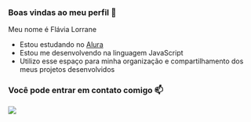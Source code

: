 ### Boas vindas ao meu perfil 💙

Meu nome é Flávia Lorrane

- Estou estudando no [Alura](https://www.alura.com.br)
- Estou me desenvolvendo na linguagem JavaScript
- Utilizo esse espaço para minha organização e compartilhamento dos meus projetos desenvolvidos

### Você pode entrar em contato comigo 📫


![](https://media1.tenor.com/m/thNxDWlG1EcAAAAd/killua-zoldyck-anime.gif)
